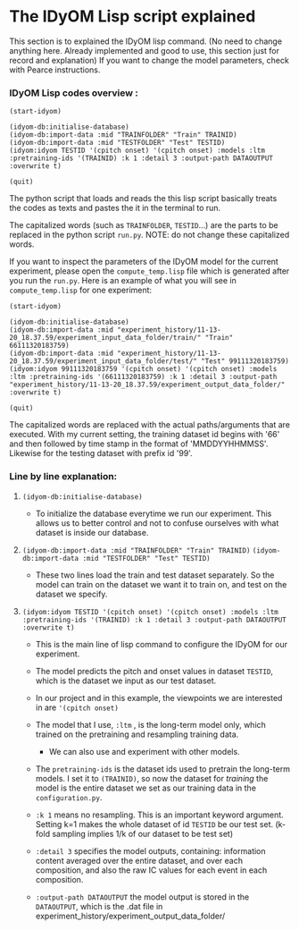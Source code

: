 # The IDyOM Lisp script explained

This section is to explained the IDyOM lisp command. 
(No need to change anything here. Already implemented and good to use, this section just for record and explanation)
If you want to change the model parameters, check with Pearce instructions. 

### IDyOM Lisp codes overview :
 ```` 
(start-idyom)

(idyom-db:initialise-database)    
(idyom-db:import-data :mid "TRAINFOLDER" "Train" TRAINID)    
(idyom-db:import-data :mid "TESTFOLDER" "Test" TESTID)
(idyom:idyom TESTID '(cpitch onset) '(cpitch onset) :models :ltm :pretraining-ids '(TRAINID) :k 1 :detail 3 :output-path DATAOUTPUT :overwrite t)

(quit)
````

The python script that loads and reads the this lisp script basically 
treats the codes as texts and pastes the it in the terminal to run. 


The capitalized words (such as `TRAINFOLDER`, `TESTID`...) are the parts to be replaced in the python script `run.py`. 
NOTE: do not change these capitalized words. 

If you want to inspect the parameters of the IDyOM model for the current experiment, 
please open the `compute_temp.lisp` file which is generated after you run the `run.py`. 
Here is an example of what you will see in `compute_temp.lisp` for one experiment:

 ```` 
(start-idyom)

(idyom-db:initialise-database)    
(idyom-db:import-data :mid "experiment_history/11-13-20_18.37.59/experiment_input_data_folder/train/" "Train" 66111320183759)    
(idyom-db:import-data :mid "experiment_history/11-13-20_18.37.59/experiment_input_data_folder/test/" "Test" 99111320183759)
(idyom:idyom 99111320183759 '(cpitch onset) '(cpitch onset) :models :ltm :pretraining-ids '(66111320183759) :k 1 :detail 3 :output-path "experiment_history/11-13-20_18.37.59/experiment_output_data_folder/" :overwrite t)

(quit)
````

   The capitalized words are replaced with the actual paths/arguments that are executed.
   With my current setting, the training dataset id begins with '66' and then followed by time stamp in the format of 'MMDDYYHHMMSS'.
   Likewise for the testing dataset with prefix id '99'. 


### Line by line explanation:

 1. `(idyom-db:initialise-database)`
   
     - To initialize the database everytime we run our experiment. This allows us to better control and not to confuse
     ourselves with what dataset is inside our database. 
 
 2. `(idyom-db:import-data :mid "TRAINFOLDER" "Train" TRAINID)`
    `(idyom-db:import-data :mid "TESTFOLDER" "Test" TESTID)`
    
     - These two lines load the train and test dataset separately. So the model can train on the dataset we want it to train on, 
     and test on the dataset we specify.

3. `(idyom:idyom TESTID '(cpitch onset) '(cpitch onset) :models :ltm :pretraining-ids '(TRAINID) :k 1 :detail 3 :output-path DATAOUTPUT :overwrite t)`
     
     - This is the main line of lisp command to configure the IDyOM for our experiment. 
     
     - The model predicts the pitch and onset values in dataset `TESTID`, which is the dataset we input as our test dataset.  
     
     - In our project and in this example, the viewpoints we are interested in are `'(cpitch onset)`
 
     - The model that I use, `:ltm` , is the long-term model only, which trained on the pretraining and resampling training data.
        - We can also use and experiment with other models. 
             
     - The `pretraining-ids` is the dataset ids used to pretrain the long-term models. 
       I set it to `(TRAINID)`, so now the dataset for *training* the model is the entire dataset we set as our training data in the `configuration.py`. 
       
     - `:k 1` means no resampling. This is an important keyword argument. 
       Setting k=1 makes the whole dataset of id `TESTID` be our test set.
       (k-fold sampling implies 1/k of our dataset to be test set)
    
     - `:detail 3` specifies the model outputs, containing: information content averaged over the entire dataset, and over each composition, 
        and also the raw IC values for each event in each composition. 
     
     - `:output-path DATAOUTPUT` the model output is stored in the `DATAOUTPUT`, which is the .dat file in 
        experiment_history/experiment_output_data_folder/
